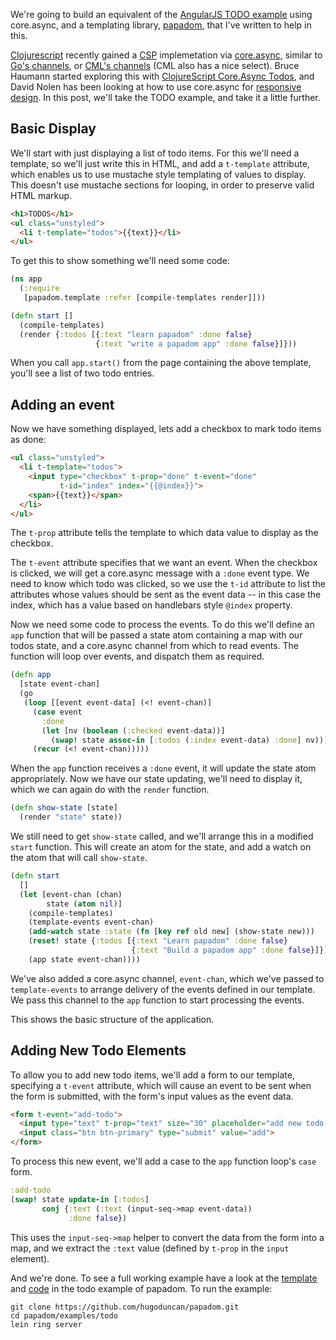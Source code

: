 
We're going to build an equivalent of the [AngularJS TODO example][angulartodo]
using core.async, and a templating library, [papadom][papadom], that I've
written to help in this.

[Clojurescript][clojurescript] recently gained a [CSP][csp] implemetation via
[core.async][core.async], similar to [Go's channels][golangchannel], or
[CML's channels][cmlchannel] (CML also has a nice select).  Bruce Haumann
started exploring this with [ClojureScript Core.Async Todos][brucetodo], and
David Nolen has been looking at how to use core.async for
[responsive design][cspresponsive].  In this post, we'll take the TODO example,
and take it a little further.

## Basic Display

We'll start with just displaying a list of todo items.  For this we'll need a
template, so we'll just write this in HTML, and add a `t-template` attribute,
which enables us to use mustache style templating of values to display.  This
doesn't use mustache sections for looping, in order to preserve valid HTML
markup.

```html
<h1>TODOS</h1>
<ul class="unstyled">
  <li t-template="todos">{{text}}</li>
</ul>
```

To get this to show something we'll need some code:

```clj
(ns app
  (:require
   [papadom.template :refer [compile-templates render]]))

(defn start []
  (compile-templates)
  (render {:todos [{:text "learn papadom" :done false}
                   {:text "write a papadom app" :done false}]}))
```

When you call `app.start()` from the page containing the above template, you'll
see a list of two todo entries.

## Adding an event

Now we have something displayed, lets add a checkbox to mark todo items as done:

```html
<ul class="unstyled">
  <li t-template="todos">
    <input type="checkbox" t-prop="done" t-event="done"
           t-id="index" index="{{@index}}">
    <span>{{text}}</span>
  </li>
</ul>
```

The `t-prop` attribute tells the template to which data value to display as the
checkbox.

The `t-event` attribute specifies that we want an event.  When the checkbox is
clicked, we will get a core.async message with a `:done` event type.  We need to
know which todo was clicked, so we use the `t-id` attribute to list the
attributes whose values should be sent as the event data -- in this case the
index, which has a value based on handlebars style `@index` property.

Now we need some code to process the events.  To do this we'll define an
`app` function that will be passed a state atom containing a map with our todos
state, and a core.async channel from which to read events.  The function will
loop over events, and dispatch them as required.

```clj
(defn app
  [state event-chan]
  (go
   (loop [[event event-data] (<! event-chan)]
     (case event
       :done
       (let [nv (boolean (:checked event-data))]
         (swap! state assoc-in [:todos (:index event-data) :done] nv)))
     (recur (<! event-chan)))))
```

When the `app` function receives a `:done` event, it will update the state atom
appropriately.  Now we have our state updating, we'll need to display it, which
we can again do with the `render` function.

```clj
(defn show-state [state]
  (render "state" state))
```

We still need to get `show-state` called, and we'll arrange this in a modified
`start` function.  This will create an atom for the state, and add a watch on
the atom that will call `show-state`.

```clj
(defn start
  []
  (let [event-chan (chan)
        state (atom nil)]
    (compile-templates)
    (template-events event-chan)
    (add-watch state :state (fn [key ref old new] (show-state new)))
    (reset! state {:todos [{:text "Learn papadom" :done false}
                           {:text "Build a papadom app" :done false}]})
    (app state event-chan))))
```

We've also added a core.async channel, `event-chan`, which we've passed to
`template-events` to arrange delivery of the events defined in our template.  We
pass this channel to the `app` function to start processing the events.

This shows the basic structure of the application.

## Adding New Todo Elements

To allow you to add new todo items, we'll add a form to our template,
specifying a `t-event` attribute, which will cause an event to be sent when the
form is submitted, with the form's input values as the event data.

```html
<form t-event="add-todo">
  <input type="text" t-prop="text" size="30" placeholder="add new todo here">
  <input class="btn btn-primary" type="submit" value="add">
</form>
```

To process this new event, we'll add a case to the `app` function loop's `case`
form.

```clj
:add-todo
(swap! state update-in [:todos]
       conj {:text (:text (input-seq->map event-data))
             :done false})
```

This uses the `input-seq->map` helper to convert the data from the form into a
map, and we extract the `:text` value (defined by `t-prop` in the `input`
element).

And we're done.  To see a full working example have a look at the
[template][todotemplate] and [code][todocode] in the todo example of papadom.
To run the example:

```shell
git clone https://github.com/hugoduncan/papadom.git
cd papadom/examples/todo
lein ring server
```


[angulartodo]: http://angularjs.org/#add-some-control "Angular TODO example"

[brucetodo]: http://rigsomelight.com/2013/07/18/clojurescript-core-async-todos.html "Bruce Haumann's 'ClojureScript Core.Async Todos'"

[clojurescript]: https://github.com/clojure/clojurescript "Clojurescript"

[cmlchannel]: http://www.cs.cornell.edu/Courses/cs312/2006fa/recitations/rec24.html "CML Channels"

[core.async]:  http://clojure.com/blog/2013/06/28/clojure-core-async-channels.html "Clojure core.async Channels"

[csp]: http://en.wikipedia.org/wiki/Communicating_sequential_processes "Communicating Sequential Processes"

[cspresponsive]: http://swannodette.github.io/2013/07/31/extracting-processes/ "David Nolan's 'CSP is Responsive Design'"

[golangchannel]: http://golang.org/ref/spec#Channel_types "Go Channels"


[kemingweather]: http://keminglabs.com/blog/angular-cljs-weather-app/ "Kevin Lynagh's 'Building an iOS weather app with Angular and ClojureScript'"


[purnam]: https://github.com/zcaudate/purnam "purnam"
[clang]: https://github.com/pangloss/clang/ "clang"

[todotemplate]: https://github.com/hugoduncan/papadom/blob/master/examples/todo/resources/public/index.html "TODO HTML Template"
[todocode]: https://github.com/hugoduncan/papadom/blob/master/examples/todo/src/papadom/example/todo.cljs "TODO Clojurescript Code"


[papadom]: https://github.com/hugoduncan/papadom "Papadom templating library"